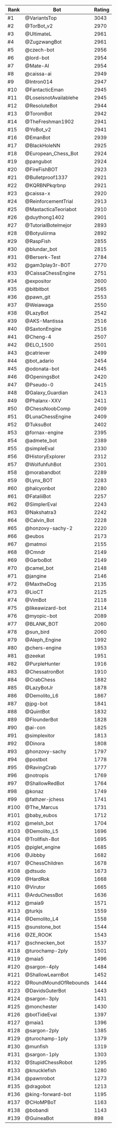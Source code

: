 Rank|Bot|Rating
---|---|---
#1|@VariantsTop|3043
#2|@TorBot_v2|2970
#3|@UltimateL|2961
#4|@ZugzwangBot|2961
#5|@czech-bot|2956
#6|@lord-bot|2954
#7|@Mate-AI|2954
#8|@caissa-ai|2949
#9|@Intron014|2947
#10|@FantacticEman|2945
#11|@LoseisnotAvailablehe|2945
#12|@ResoluteBot|2944
#13|@ToromBot|2942
#14|@TheFreshman1902|2941
#15|@YoBot_v2|2941
#16|@EmanBot|2939
#17|@BlackHoleNN|2925
#18|@European_Chess_Bot|2924
#19|@pangubot|2924
#20|@FireFishBOT|2923
#21|@Bulletproof1337|2921
#22|@KQRBNPkqrbnp|2921
#23|@caissa-x|2920
#24|@ReinforcementTrial|2913
#25|@MastacticaTeoriabot|2910
#26|@duythong1402|2901
#27|@TutorialBotelmejor|2893
#28|@Botyuliirma|2892
#29|@RaspFish|2855
#30|@blundar_bot|2815
#31|@Berserk-Test|2784
#32|@gam3play3r-BOT|2770
#33|@CaissaChessEngine|2751
#34|@expositor|2600
#35|@bitbitbot|2565
#36|@pawn_git|2553
#37|@Weiawaga|2550
#38|@LazyBot|2542
#39|@AKS-Mantissa|2516
#40|@SaxtonEngine|2516
#41|@Cheng-4|2507
#42|@ELO_1500|2501
#43|@catriever|2499
#44|@bot_adario|2454
#45|@odonata-bot|2445
#46|@OpeningsBot|2420
#47|@Pseudo-0|2415
#48|@Galaxy_Guardian|2413
#49|@Phalanx-XXV|2411
#50|@ChessNoobComp|2409
#51|@LunaChessEngine|2409
#52|@TuksuBot|2402
#53|@fornax-engine|2395
#54|@admete_bot|2389
#55|@simpleEval|2330
#56|@HistoryExplorer|2312
#57|@WolfuhfuhBot|2301
#58|@morabandbot|2289
#59|@Lynx_BOT|2283
#60|@halcyonbot|2280
#61|@FataliiBot|2257
#62|@SimplerEval|2243
#63|@Nakshatra3|2242
#64|@Calvin_Bot|2228
#65|@honzovy-sachy-2|2220
#66|@eubos|2173
#67|@matmoi|2155
#68|@Cmndr|2149
#69|@GarboBot|2149
#70|@camel_bot|2148
#71|@jangine|2146
#72|@MaxtheDog|2135
#73|@LioCT|2125
#74|@VimBot|2118
#75|@likeawizard-bot|2114
#76|@myopic-bot|2089
#77|@BLANK_BOT|2060
#78|@sun_bird|2060
#79|@Aleph_Engine|1992
#80|@chers-engine|1953
#81|@zeekat|1951
#82|@PurpleHunter|1916
#83|@ChessatronBot|1910
#84|@CrabChess|1882
#85|@LazyBotJr|1878
#86|@Demolito_L6|1867
#87|@jpg-bot|1841
#88|@QuintBot|1832
#89|@FlounderBot|1828
#90|@ai-con|1825
#91|@simplexitor|1813
#92|@Dinora|1808
#93|@honzovy-sachy|1797
#94|@postbot|1778
#95|@RavingCrab|1777
#96|@notropis|1769
#97|@ShallowRedBot|1764
#98|@konaz|1749
#99|@fathzer-jchess|1741
#100|@The_Marcus|1731
#101|@baby_eubos|1712
#102|@melsh_bot|1704
#103|@Demolito_L5|1696
#104|@Trollfish-Bot|1695
#105|@piglet_engine|1685
#106|@Jibbby|1682
#107|@ChessChildren|1678
#108|@dtsudo|1673
#109|@HardRok|1668
#110|@Virutor|1665
#111|@ArduChessBot|1636
#112|@maia9|1571
#113|@turkjs|1559
#114|@Demolito_L4|1558
#115|@sunstone_bot|1544
#116|@ZE_ROOK|1543
#117|@schnecken_bot|1537
#118|@turochamp-2ply|1501
#119|@maia5|1496
#120|@sargon-4ply|1484
#121|@ShallowLearnBot|1452
#122|@RoundMoundOfRebounds|1444
#123|@DavidsGuterBot|1443
#124|@sargon-3ply|1431
#125|@monchester|1430
#126|@botTideEval|1397
#127|@maia1|1396
#128|@sargon-2ply|1385
#129|@turochamp-1ply|1379
#130|@munfish|1319
#131|@sargon-1ply|1303
#132|@StupidChessRobot|1295
#133|@knucklefish|1280
#134|@pawnrobot|1273
#135|@dragobot|1213
#136|@king-forward-bot|1195
#137|@CHoMPBoT|1163
#138|@bobandi|1143
#139|@GuineaBot|898

